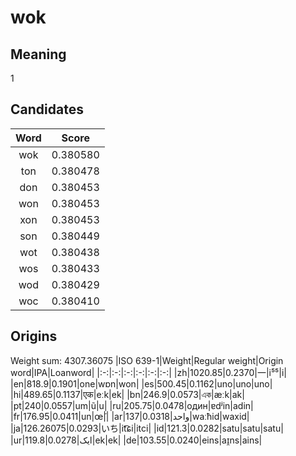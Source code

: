 # wok

## Meaning

1

## Candidates

|Word|Score|
|:-:|:-:|
|wok|0.380580|
|ton|0.380478|
|don|0.380453|
|won|0.380453|
|xon|0.380453|
|son|0.380449|
|wot|0.380438|
|wos|0.380433|
|wod|0.380429|
|woc|0.380410|

## Origins

Weight sum: 4307.36075
|ISO 639-1|Weight|Regular weight|Origin word|IPA|Loanword|
|:-:|:-:|:-:|:-:|:-:|:-:|
|zh|1020.85|0.2370|一|i⁵⁵|i|
|en|818.9|0.1901|one|wɒn|won|
|es|500.45|0.1162|uno|uno|uno|
|hi|489.65|0.1137|एक|eːk|ek|
|bn|246.9|0.0573|এক|æːk|ak|
|pt|240|0.0557|um|ũ|u|
|ru|205.75|0.0478|один|ɐdʲin|adin|
|fr|176.95|0.0411|un|œ̃||
|ar|137|0.0318|واحد|waːħid|waxid|
|ja|126.26075|0.0293|いち|it͡ɕi|itci|
|id|121.3|0.0282|satu|satu|satu|
|ur|119.8|0.0278|ایک|ek|ek|
|de|103.55|0.0240|eins|aɪ̯ns|ains|
